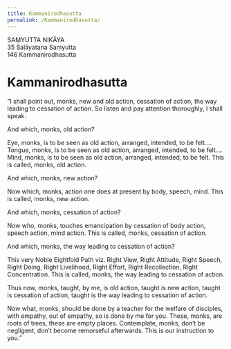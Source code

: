 ```yaml
---
title: Kammanirodhasutta
permalink: /Kammanirodhasutta/
---
```


SAṂYUTTA NIKĀYA  
35 Saḷāyatana Saṃyutta  
146 Kammanirodhasutta  

#  Kammanirodhasutta

“I shall point out, monks, new and old action, cessation of action, the way leading to cessation of action. So listen and pay attention thoroughly, I shall speak.

And which, monks, old action?

Eye, monks, is to be seen as old action, arranged, intended, to be felt.... Tongue, monks, is to be seen as old action, arranged, intended, to be felt.... Mind, monks, is to be seen as old action, arranged, intended, to be felt. This is called, monks, old action.

And which, monks, new action?

Now which, monks, action one does at present by body, speech, mind. This is called, monks, new action.

And which, monks, cessation of action?

Now who, monks, touches emancipation by cessation of body action, speech action, mind action. This is called, monks, cessation of action.

And which, monks, the way leading to cessation of action?

This very Noble Eightfold Path viz. Right View, Right Attitude, Right Speech, Right Doing, Right Livelihood, Right Effort, Right Recollection, Right Concentration. This is called, monks, the way leading to cessation of action.

Thus now, monks, taught, by me, is old action, taught is new action, taught is cessation of action, taught is the way leading to cessation of action.

Now what, monks, should be done by a teacher for the welfare of disciples, with empathy, out of empathy, so is done by me for you. These, monks, are roots of trees, these are empty places. Contemplate, monks, don’t be negligent, don’t become remorseful afterwards. This is our instruction to you.”
